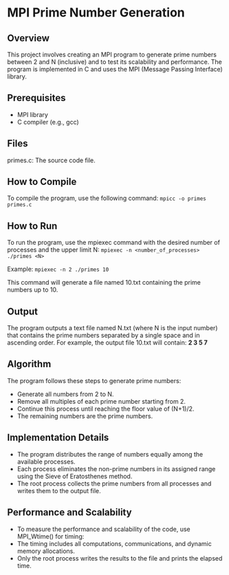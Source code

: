 # MPI Prime Number Generation

## Overview
This project involves creating an MPI program to generate prime numbers between 2 and N (inclusive) and to test its scalability and performance. The program is implemented in C and uses the MPI (Message Passing Interface) library.

## Prerequisites

  - MPI library
  - C compiler (e.g., gcc)

## Files

primes.c: The source code file.

## How to Compile

To compile the program, use the following command:
`mpicc -o primes primes.c`

## How to Run

To run the program, use the mpiexec command with the desired number of processes and the upper limit N:
`mpiexec -n <number_of_processes> ./primes <N>`

Example:
`mpiexec -n 2 ./primes 10`

This command will generate a file named 10.txt containing the prime numbers up to 10.

## Output

The program outputs a text file named N.txt (where N is the input number) that contains the prime numbers separated by a single space and in ascending order. For example, the output file 10.txt will contain: **2 3 5 7**

## Algorithm

The program follows these steps to generate prime numbers:
  - Generate all numbers from 2 to N.
  - Remove all multiples of each prime number starting from 2.
  - Continue this process until reaching the floor value of (N+1)/2.
  - The remaining numbers are the prime numbers.

## Implementation Details

  - The program distributes the range of numbers equally among the available processes.
  - Each process eliminates the non-prime numbers in its assigned range using the Sieve of Eratosthenes method.
  - The root process collects the prime numbers from all processes and writes them to the output file.

## Performance and Scalability

  - To measure the performance and scalability of the code, use MPI_Wtime() for timing:
  - The timing includes all computations, communications, and dynamic memory allocations.
  - Only the root process writes the results to the file and prints the elapsed time.





